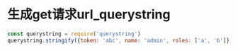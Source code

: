 # 生成get请求url_querystring

```js
const querystring = require('querystring')
querystring.stringify({token: 'abc', name: 'admin', roles: ['a', 'b']})
```
